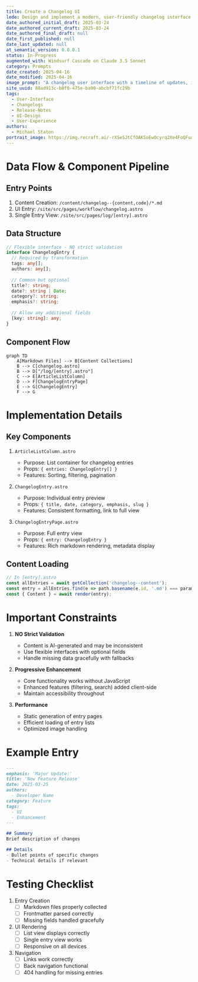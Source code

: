 ```yaml
---
title: Create a Changelog UI
lede: Design and implement a modern, user-friendly changelog interface that handles both code and content changes
date_authored_initial_draft: 2025-03-24
date_authored_current_draft: 2025-03-24
date_authored_final_draft: null
date_first_published: null
date_last_updated: null
at_semantic_version: 0.0.0.1
status: In-Progress
augmented_with: Windsurf Cascade on Claude 3.5 Sonnet
category: Prompts
date_created: 2025-04-16
date_modified: 2025-04-16
image_prompt: "A changelog user interface with a timeline of updates, interactive cards for each release, and filterable tags. Visual cues include icons for features and bug fixes, a clean layout, and a modern, collaborative workspace vibe."
site_uuid: 88ad913c-b8f0-475e-ba90-abcbf71fc29b
tags:
  - User-Interface
  - Changelogs
  - Release-Notes
  - UI-Design
  - User-Experience
authors:
  - Michael Staton
portrait_image: https://img.recraft.ai/-rXSeSJtCfOAKSoEwOcyrq2Xe4FoQFuaRAPfP0Hyvoo/rs:fit:1024:2048:0/raw:1/plain/abs://external/images/e724c170-4236-442f-8958-2309152594b1
---
```

# Data Flow & Component Pipeline

## Entry Points
1. Content Creation: `/content/changelog--{content,code}/*.md`
2. UI Entry: `/site/src/pages/workflow/changelog.astro`
3. Single Entry View: `/site/src/pages/log/[entry].astro`

## Data Structure
```typescript
// Flexible interface - NO strict validation
interface ChangelogEntry {
  // Required by transformation
  tags: any[];
  authors: any[];
  
  // Common but optional
  title?: string;
  date?: string | Date;
  category?: string;
  emphasis?: string;
  
  // Allow any additional fields
  [key: string]: any;
}
```

## Component Flow
```mermaid
graph TD
    A[Markdown Files] --> B[Content Collections]
    B --> C[changelog.astro]
    B --> D["/log/[entry].astro"]
    C --> E[ArticleListColumn]
    D --> F[ChangelogEntryPage]
    E --> G[ChangelogEntry]
    F --> G
```

# Implementation Details

## Key Components
1. `ArticleListColumn.astro`
   - Purpose: List container for changelog entries
   - Props: `{ entries: ChangelogEntry[] }`
   - Features: Sorting, filtering, pagination

2. `ChangelogEntry.astro`
   - Purpose: Individual entry preview
   - Props: `{ title, date, category, emphasis, slug }`
   - Features: Consistent formatting, link to full view

3. `ChangelogEntryPage.astro`
   - Purpose: Full entry view
   - Props: `{ entry: ChangelogEntry }`
   - Features: Rich markdown rendering, metadata display

## Content Loading
```typescript
// In [entry].astro
const allEntries = await getCollection('changelog--content');
const entry = allEntries.find(e => path.basename(e.id, '.md') === params.entry);
const { Content } = await render(entry);
```

# Important Constraints

1. **NO Strict Validation**
   - Content is AI-generated and may be inconsistent
   - Use flexible interfaces with optional fields
   - Handle missing data gracefully with fallbacks

2. **Progressive Enhancement**
   - Core functionality works without JavaScript
   - Enhanced features (filtering, search) added client-side
   - Maintain accessibility throughout

3. **Performance**
   - Static generation of entry pages
   - Efficient loading of entry lists
   - Optimized image handling

# Example Entry
```markdown
---
emphasis: 'Major Update:'
title: 'New Feature Release'
date: 2025-03-25
authors: 
  - Developer Name
category: Feature
tags:
  - UI
  - Enhancement
---

## Summary
Brief description of changes

## Details
- Bullet points of specific changes
- Technical details if relevant
```

# Testing Checklist
1. Entry Creation
   - [ ] Markdown files properly collected
   - [ ] Frontmatter parsed correctly
   - [ ] Missing fields handled gracefully

2. UI Rendering
   - [ ] List view displays correctly
   - [ ] Single entry view works
   - [ ] Responsive on all devices

3. Navigation
   - [ ] Links work correctly
   - [ ] Back navigation functional
   - [ ] 404 handling for missing entries